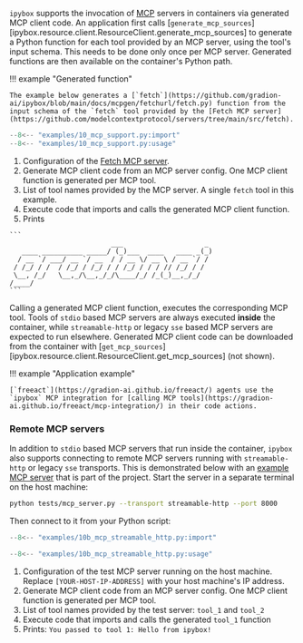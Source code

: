 `ipybox` supports the invocation of [MCP](https://modelcontextprotocol.io/) servers in containers via generated MCP client code. An application first calls [`generate_mcp_sources`][ipybox.resource.client.ResourceClient.generate_mcp_sources] to generate a Python function for each tool provided by an MCP server, using the tool's input schema. This needs to be done only once per MCP server. Generated functions are then available on the container's Python path.

!!! example "Generated function"

    The example below generates a [`fetch`](https://github.com/gradion-ai/ipybox/blob/main/docs/mcpgen/fetchurl/fetch.py) function from the input schema of the `fetch` tool provided by the [Fetch MCP server](https://github.com/modelcontextprotocol/servers/tree/main/src/fetch).

```python
--8<-- "examples/10_mcp_support.py:import"
--8<-- "examples/10_mcp_support.py:usage"
```

1. Configuration of the [Fetch MCP server](https://github.com/modelcontextprotocol/servers/tree/main/src/fetch).
2. Generate MCP client code from an MCP server config. One MCP client function is generated per MCP tool.
3. List of tool names provided by the MCP server. A single `fetch` tool in this example.
4. Execute code that imports and calls the generated MCP client function.
5. Prints
````
```
                         ___                    _
   ____ __________ _____/ (_)___  ____   ____ _(_)
  / __ `/ ___/ __ `/ __  / / __ \/ __ \ / __ `/ /
 / /_/ / /  / /_/ / /_/ / / /_/ / / / // /_/ / /
 \__, /_/   \__,_/\__,_/_/\____/_/ /_(_)__,_/_/
/____/
```
````

Calling a generated MCP client function, executes the corresponding MCP tool. Tools of `stdio` based MCP servers are always executed **inside** the container, while `streamable-http` or legacy `sse` based MCP servers are expected to run elsewhere. Generated MCP client code can be downloaded from the container with [`get_mcp_sources`][ipybox.resource.client.ResourceClient.get_mcp_sources] (not shown).

!!! example "Application example"

    [`freeact`](https://gradion-ai.github.io/freeact/) agents use the `ipybox` MCP integration for [calling MCP tools](https://gradion-ai.github.io/freeact/mcp-integration/) in their code actions.

### Remote MCP servers

In addition to `stdio` based MCP servers that run inside the container, `ipybox` also supports connecting to remote MCP servers running with `streamable-http` or legacy `sse` transports.
This is demonstrated below with an [example MCP server](https://github.com/gradion-ai/ipybox/blob/main/tests/mcp_server.py) that is part of the project. Start the server in a separate terminal on the host machine:

```bash
python tests/mcp_server.py --transport streamable-http --port 8000
```

Then connect to it from your Python script:

```python
--8<-- "examples/10b_mcp_streamable_http.py:import"

--8<-- "examples/10b_mcp_streamable_http.py:usage"
```

1. Configuration of the test MCP server running on the host machine. Replace `[YOUR-HOST-IP-ADDRESS]` with your host machine's IP address.
2. Generate MCP client code from an MCP server config. One MCP client function is generated per MCP tool.
3. List of tool names provided by the test server: `tool_1` and `tool_2`
4. Execute code that imports and calls the generated `tool_1` function
5. Prints: `You passed to tool 1: Hello from ipybox!`
